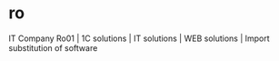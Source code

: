# ro
IT Company Ro01 | 1C solutions | IT solutions | WEB solutions | Import substitution of software
